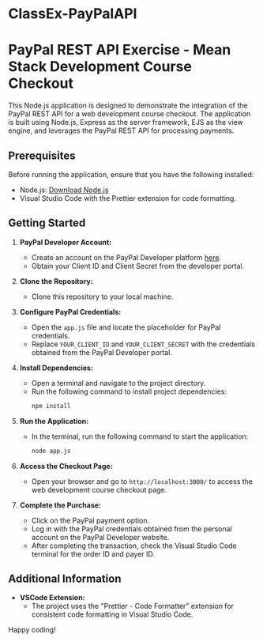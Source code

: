 # ClassEx-PayPalAPI
# PayPal REST API Exercise - Mean Stack Development Course Checkout

This Node.js application is designed to demonstrate the integration of the PayPal REST API for a web development course checkout. The application is built using Node.js, Express as the server framework, EJS as the view engine, and leverages the PayPal REST API for processing payments.

## Prerequisites

Before running the application, ensure that you have the following installed:

- Node.js: [Download Node.js](https://nodejs.org/)
- Visual Studio Code with the Prettier extension for code formatting.

## Getting Started

1. **PayPal Developer Account:**
   - Create an account on the PayPal Developer platform [here](https://developer.paypal.com/).
   - Obtain your Client ID and Client Secret from the developer portal.

2. **Clone the Repository:**
   - Clone this repository to your local machine.

3. **Configure PayPal Credentials:**
   - Open the `app.js` file and locate the placeholder for PayPal credentials.
   - Replace `YOUR_CLIENT_ID` and `YOUR_CLIENT_SECRET` with the credentials obtained from the PayPal Developer portal.

4. **Install Dependencies:**
   - Open a terminal and navigate to the project directory.
   - Run the following command to install project dependencies:
     ```bash
     npm install
     ```

5. **Run the Application:**
   - In the terminal, run the following command to start the application:
     ```bash
     node app.js
     ```

6. **Access the Checkout Page:**
   - Open your browser and go to `http://localhost:3000/` to access the web development course checkout page.

7. **Complete the Purchase:**
   - Click on the PayPal payment option.
   - Log in with the PayPal credentials obtained from the personal account on the PayPal Developer website.
   - After completing the transaction, check the Visual Studio Code terminal for the order ID and payer ID.

## Additional Information

- **VSCode Extension:**
  - The project uses the "Prettier - Code Formatter" extension for consistent code formatting in Visual Studio Code.

Happy coding!


 
